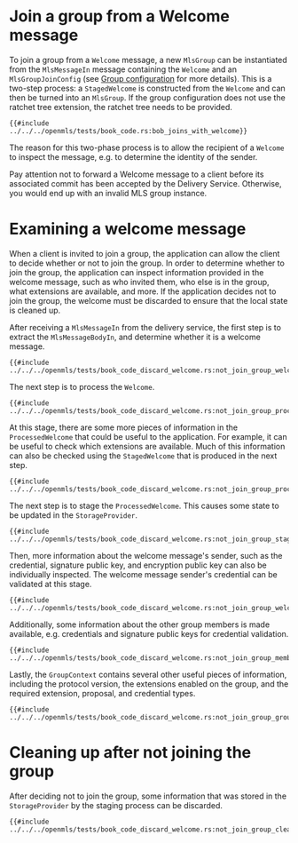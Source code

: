 # Join a group from a Welcome message

To join a group from a `Welcome` message, a new `MlsGroup` can be instantiated from
the `MlsMessageIn` message containing the `Welcome` and an `MlsGroupJoinConfig`
(see [Group configuration](./group_config.md) for more details).  This is a
two-step process: a `StagedWelcome` is constructed from the `Welcome`
and can then be turned into an `MlsGroup`.  If the group configuration does not
use the ratchet tree extension, the ratchet tree needs to be provided.

```rust,no_run,noplayground
{{#include ../../../openmls/tests/book_code.rs:bob_joins_with_welcome}}
```

The reason for this two-phase process is to allow the recipient of a `Welcome`
to inspect the message, e.g. to determine the identity of the sender.

Pay attention not to forward a Welcome message to a client before its associated
commit has been accepted by the Delivery Service.  Otherwise, you would end up
with an invalid MLS group instance.

# Examining a welcome message

When a client is invited to join a group, the application can allow the client to decide whether or not to join the group. In order to determine whether to join the group, the application can inspect information provided in the welcome message, such as who invited them, who else is in the group, what extensions are available, and more. If the application decides not to join the group, the welcome must be discarded to ensure that the local state is cleaned up.

After receiving a `MlsMessageIn` from the delivery service, the first step is to extract the `MlsMessageBodyIn`, and determine whether it is a welcome message.
```rust,no_run,noplayground
{{#include ../../../openmls/tests/book_code_discard_welcome.rs:not_join_group_welcome}}
```

The next step is to process the `Welcome`.
```rust,no_run,noplayground
{{#include ../../../openmls/tests/book_code_discard_welcome.rs:not_join_group_processed_welcome}}
```

At this stage, there are some more pieces of information in the `ProcessedWelcome` that could be useful to the application. For example, it can be useful to check which extensions are available. Much of this information can also be checked using the `StagedWelcome` that is produced in the next step.
```rust,no_run,noplayground
{{#include ../../../openmls/tests/book_code_discard_welcome.rs:not_join_group_processed_welcome_inspect}}
```

The next step is to stage the `ProcessedWelcome`. This causes some state to be updated in the `StorageProvider`. 
```rust,no_run,noplayground
{{#include ../../../openmls/tests/book_code_discard_welcome.rs:not_join_group_staged_welcome}}
```

Then, more information about the welcome message's sender, such as the credential, signature public key, and encryption public key can also be individually inspected. The welcome message sender's credential can be validated at this stage.
```rust,no_run,noplayground
{{#include ../../../openmls/tests/book_code_discard_welcome.rs:not_join_group_welcome_sender}}
```
Additionally, some information about the other group members is made available, e.g. credentials and signature public keys for credential validation.
```rust,no_run,noplayground
{{#include ../../../openmls/tests/book_code_discard_welcome.rs:not_join_group_members}}
```

Lastly, the `GroupContext` contains several other useful pieces of information, including the protocol version, the extensions enabled on the group, and the required extension, proposal, and credential types. 
```rust,no_run,noplayground
{{#include ../../../openmls/tests/book_code_discard_welcome.rs:not_join_group_group_context}}
```

# Cleaning up after not joining the group

After deciding not to join the group, some information that was stored in the `StorageProvider` by the staging process can be discarded.
```rust,no_run,noplayground
{{#include ../../../openmls/tests/book_code_discard_welcome.rs:not_join_group_cleanup}}
```
